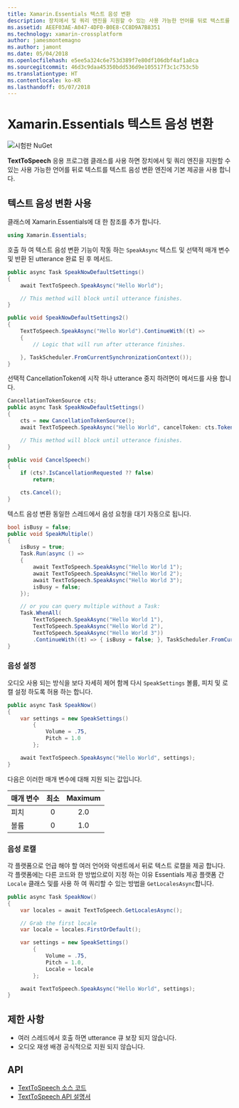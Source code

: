 ```yaml
---
title: Xamarin.Essentials 텍스트 음성 변환
description: 장치에서 및 쿼리 엔진을 지원할 수 있는 사용 가능한 언어를 뒤로 텍스트를 텍스트 음성 변환 엔진에 응용 프로그램을 기본 제공 사용 TextToSpeech 클래스 사용 합니다.
ms.assetid: AEEF03AE-A047-4DF0-B0E8-CC8D9A7B8351
ms.technology: xamarin-crossplatform
author: jamesmontemagno
ms.author: jamont
ms.date: 05/04/2018
ms.openlocfilehash: e5ee5a324c6e753d389f7e80df106dbf4af1a8ca
ms.sourcegitcommit: 46d3c9daa45350bdd536d9e105517f3c1c753c5b
ms.translationtype: HT
ms.contentlocale: ko-KR
ms.lasthandoff: 05/07/2018
---
```

# <a name="xamarinessentials-text-to-speech"></a>Xamarin.Essentials 텍스트 음성 변환

![시험판 NuGet](~/media/shared/pre-release.png)

**TextToSpeech** 응용 프로그램 클래스를 사용 하면 장치에서 및 쿼리 엔진을 지원할 수 있는 사용 가능한 언어를 뒤로 텍스트를 텍스트 음성 변환 엔진에 기본 제공을 사용 합니다.

## <a name="using-text-to-speech"></a>텍스트 음성 변환 사용

클래스에 Xamarin.Essentials에 대 한 참조를 추가 합니다.

```csharp
using Xamarin.Essentials;
```

호출 하 여 텍스트 음성 변환 기능이 작동 하는 `SpeakAsync` 텍스트 및 선택적 매개 변수 및 반환 된 utterance 완료 된 후 메서드. 

```csharp
public async Task SpeakNowDefaultSettings()
{
    await TextToSpeech.SpeakAsync("Hello World");

    // This method will block until utterance finishes.
}

public void SpeakNowDefaultSettings2()
{
    TextToSpeech.SpeakAsync("Hello World").ContinueWith((t) => 
    {
        // Logic that will run after utterance finishes.

    }, TaskScheduler.FromCurrentSynchronizationContext());
}
```

선택적 CancellationToken에 시작 하나 utterance 중지 하려면이 메서드를 사용 합니다. 
```csharp
CancellationTokenSource cts;
public async Task SpeakNowDefaultSettings()
{
    cts = new CancellationTokenSource();
    await TextToSpeech.SpeakAsync("Hello World", cancelToken: cts.Token);

    // This method will block until utterance finishes.
}

public void CancelSpeech()
{
    if (cts?.IsCancellationRequested ?? false)
        return;

    cts.Cancel();
}
```

텍스트 음성 변환 동일한 스레드에서 음성 요청을 대기 자동으로 됩니다. 

```csharp
bool isBusy = false;
public void SpeakMultiple()
{
    isBusy = true;
    Task.Run(async () =>
    {
        await TextToSpeech.SpeakAsync("Hello World 1");
        await TextToSpeech.SpeakAsync("Hello World 2");
        await TextToSpeech.SpeakAsync("Hello World 3");
        isBusy = false;
    });

    // or you can query multiple without a Task:
    Task.WhenAll(
        TextToSpeech.SpeakAsync("Hello World 1"),
        TextToSpeech.SpeakAsync("Hello World 2"),
        TextToSpeech.SpeakAsync("Hello World 3"))
        .ContinueWith((t) => { isBusy = false; }, TaskScheduler.FromCurrentSynchronizationContext());
}
```

### <a name="speech-settings"></a>음성 설정

오디오 사용 되는 방식을 보다 자세히 제어 함께 다시 `SpeakSettings` 볼륨, 피치 및 로캘 설정 하도록 허용 하는 합니다.

```csharp
public async Task SpeakNow()
{
    var settings = new SpeakSettings()
        {
            Volume = .75,
            Pitch = 1.0
        };

    await TextToSpeech.SpeakAsync("Hello World", settings);
}
```

다음은 이러한 매개 변수에 대해 지원 되는 값입니다.

| 매개 변수 | 최소 | Maximum |
| --- | :---: | :---: |
| 피치 | 0 | 2.0 |
| 볼륨 | 0 | 1.0 |

### <a name="speech-locales"></a>음성 로캘

각 플랫폼으로 언급 해야 할 여러 언어와 악센트에서 뒤로 텍스트 로캘을 제공 합니다. 각 플랫폼에는 다른 코드와 한 방법으로이 지정 하는 이유 Essentials 제공 플랫폼 간 `Locale` 클래스 및를 사용 하 여 쿼리할 수 있는 방법을 `GetLocalesAsync`합니다.

```csharp
public async Task SpeakNow()
{
    var locales = await TextToSpeech.GetLocalesAsync();

    // Grab the first locale
    var locale = locales.FirstOrDefault();

    var settings = new SpeakSettings()
        {
            Volume = .75,
            Pitch = 1.0,
            Locale = locale
        };

    await TextToSpeech.SpeakAsync("Hello World", settings);
}
```

## <a name="limitations"></a>제한 사항

- 여러 스레드에서 호출 하면 utterance 큐 보장 되지 않습니다.
- 오디오 재생 배경 공식적으로 지원 되지 않습니다.

## <a name="api"></a>API

- [TextToSpeech 소스 코드](https://github.com/xamarin/Essentials/tree/master/Essentials/TextToSpeech)
- [TextToSpeech API 설명서](xref:Xamarin.Essentials.TextToSpeech)
